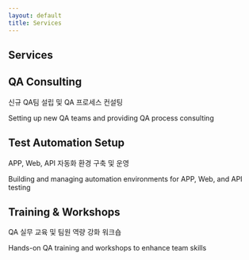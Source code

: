 ```yaml
---
layout: default
title: Services
---
```


<section class="services">
  <h1>Services</h1>

  <div class="service-item">
    <h2>QA Consulting</h2>
    <p>신규 QA팀 설립 및 QA 프로세스 컨설팅</p>
    <p>Setting up new QA teams and providing QA process consulting</p>
  </div>

  <div class="service-item">
    <h2>Test Automation Setup</h2>
    <p>APP, Web, API 자동화 환경 구축 및 운영</p>
    <p>Building and managing automation environments for APP, Web, and API testing</p>
  </div>

  <div class="service-item">
    <h2>Training & Workshops</h2>
    <p>QA 실무 교육 및 팀원 역량 강화 워크숍</p>
    <p>Hands-on QA training and workshops to enhance team skills</p>
  </div>
</section>
